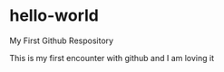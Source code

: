 hello-world
===========

My First Github Respository

This is my first encounter with github and I am loving it
